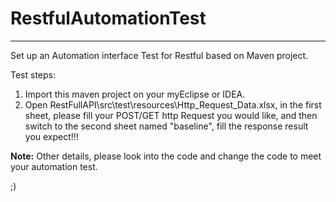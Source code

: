 # RestfulAutomationTest
***
Set up an Automation interface Test for Restful based on Maven project. 

Test steps: 

1. Import this maven project on your myEclipse or IDEA.
2. Open RestFullAPI\src\test\resources\Http_Request_Data.xlsx, in the first sheet, please fill your POST/GET http Request you would like, and then switch to the second sheet named "baseline", fill the response result you expect!!!  

**Note:** 
Other details, please look into the code and change the code to meet your automation test. 

;)

